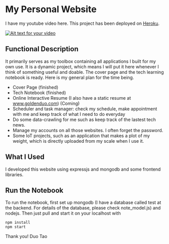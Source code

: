 # My Personal Website
I have my youtube video here.
This project has been deployed on [Heroku](https://duos-personal-apps.herokuapp.com/).

[![Alt text for your video](http://img.youtube.com/vi/Qyi5vr4eFMQ/0.jpg)](https://youtu.be/Qyi5vr4eFMQ)

## Functional Description
It primarily serves as my toolbox containing all applications I built for my own use. It is a dynamic project, which means I will put it here whenever I think of something useful and doable. The cover page and the tech learning notebook is ready. Here is my general plan for the time being.
* Cover Page (finished)
* Tech Notebook (finished)
*  Online Interactive Resume (I also have a static resume at www.goldenduo.com) (Coming)
*  Scheduler and task manager: check my schedule, make appointment with me and keep track of what I need to do everyday
*  Do some data-crawling for me such as keep track of the lastest tech news.
*  Manage my accounts on all those websites. I often forget the password.
*  Some IoT projects, such as an application that makes a plot of my weight, which is directly uploaded from my scale when I use it.

## What I Used
I developed this website using expressjs and mongodb and some frontend libraries.

## Run the Notebook
To run the notebook, first set up mongodb (I have a database called test at the backend. For details of the database, please check note_model.js) and nodejs. Then just pull and start it on your localhost with
```
npm install
npm start
```
Thank you!
Duo Tao
